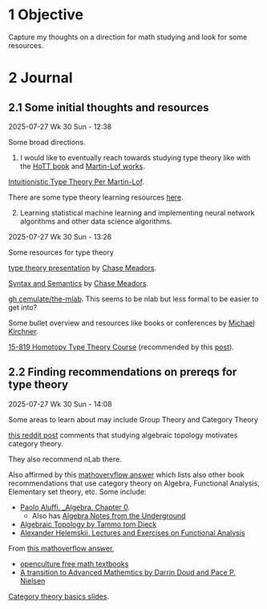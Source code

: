 

# 1 Objective

Capture my thoughts on a direction for math studying and look for some resources.

# 2 Journal

## 2.1 Some initial thoughts and resources

2025-07-27 Wk 30 Sun - 12:38

Some broad directions.

1.  I would like to eventually reach towards studying type theory like with the [HoTT book](https://homotopytypetheory.org/book/) and [Martin-Lof works](https://github.com/michaelt/martin-lof).

[Intuitionistic Type Theory Per Martin-Lof](https://archive-pml.github.io/martin-lof/pdfs/Bibliopolis-Book-retypeset-1984.pdf).

There are some type theory learning resources [here](https://github.com/jozefg/learn-tt?tab=readme-ov-file).

2. Learning statistical machine learning and implementing neural network algorithms and other data science algorithms.


2025-07-27 Wk 30 Sun - 13:26

Some resources for type theory

[type theory presentation](https://math.colorado.edu/~chme3268/assets/documents/type-theory.pdf) by [Chase Meadors](https://math.colorado.edu/~chme3268/research/).

[Syntax and Semantics](https://math.colorado.edu/~chme3268/assets/documents/syntax-semantics.pdf) by [Chase Meadors](https://math.colorado.edu/~chme3268/research/).

[gh cemulate/the-mlab](https://github.com/cemulate/the-mlab?tab=readme-ov-file). This seems to be nlab but less formal to be easier to get into?


Some bullet overview and resources like books or conferences by [Michael Kirchner](https://kirchner.io/compendium/type-theory#mathematics).

[15-819 Homotopy Type Theory Course](https://www.cs.cmu.edu/~rwh/courses/hott/) (recommended by this [post](https://math.stackexchange.com/a/2438477)).

## 2.2 Finding recommendations on prereqs for type theory

2025-07-27 Wk 30 Sun - 14:08

Some areas to learn about may include Group Theory and Category Theory

[this reddit post](https://www.reddit.com/r/math/comments/nnpl0s/comment/gzx93si/) comments that studying algebraic topology motivates category theory.

They also recommend nLab there.

Also affirmed by this [mathovervflow answer](https://mathoverflow.net/a/389193) which lists also other book recommendations that use category theory on Algebra, Functional Analysis, Elementary set theory, etc. Some include:
- [Paolo Aluffi. _Algebra. Chapter 0](https://www.amazon.com/Algebra-Chapter-0-Paolo-Aluffi/dp/147046571X).
	- Also has [Algebra Notes from the Underground](https://www.amazon.com/Algebra-Notes-Underground-Paolo-Aluffi/dp/1108958230)
- [Algebraic Topology by Tammo tom Dieck](https://www.amazon.com/Algebraic-Topology-Ems-Textbooks-Mathematics/dp/3037190485)
- [Alexander Helemskii. Lectures and Exercises on Functional Analysis](https://bookstore.ams.org/mmono-233/)


From [this mathoverflow answer](https://mathoverflow.net/a/389314),
- [openculture free math textbooks](https://www.openculture.com/free-math-textbooks)
- [A transition to Advanced Mathemtics by Darrin Doud and Pace P. Nielsen](https://mathdept.byu.edu/%7Epace/Transition_v104.pdf)

[Category theory basics slides](https://ethz.ch/content/dam/ethz/special-interest/mavt/dynamic-systems-n-control/idsc-dam/Research_Frazzoli/TuesdayTalks/category-theory-basics.pdf).